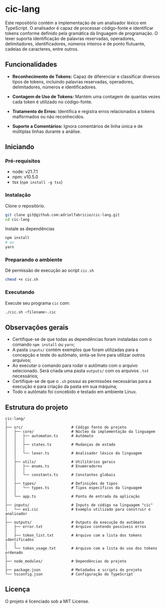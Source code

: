 # cic-lang

Este repositório contém a implementação de um analisador léxico em TypeScript. O analisador é capaz de processar código-fonte e identificar tokens conforme definido pela gramática da linguagem de programação. O lexer suporta identificação de palavras reservadas, operadores, delimitadores, identificadores, números inteiros e de ponto flutuante, cadeias de caracteres, entre outros.

## Funcionalidades

- **Reconhecimento de Tokens:** Capaz de diferenciar e classificar diversos tipos de tokens, incluindo palavras reservadas, operadores, delimitadores, números e identificadores.

- **Contagem de Uso de Tokens:** Mantém uma contagem de quantas vezes cada token é utilizado no código-fonte.

- **Tratamento de Erros:** Identifica e registra erros relacionados a tokens malformados ou não reconhecidos.

- **Suporte a Comentários:** Ignora comentários de linha única e de múltiplas linhas durante a análise.

## Iniciando

### Pré-requisitos

- node: v21.7.1
- npm: v10.5.0
- tsx (`npm install -g tsx`)

### Instalação

Clone o repositório.

```bash
git clone git@github.com:adrielfabricio/cic-lang.git
cd cic-lang
```

Instale as dependências

```bash
npm install
# ou
yarn
```

### Preparando o ambiente

Dê permissão de execução ao script `cic.sh`

```bash
chmod +x cic.sh
```

### Executando

Execute seu programa `cic` com:

```bash
./cic.sh <filename>.cic
```

## Observações gerais

- Certifique-se de que todas as dependências foram instaladas com o comando `npm install` ou `yarn`;
- A pasta `inputs/` contém exemplos que foram utilizadas para a concepção e teste do autômato, sinta-se livre para utilizar outros arquivos;
- Ao executar o comando para rodar o autômato com o arquivo selecionado. Será criada uma pasta `outputs/` com os arquivos `.txt` necessários;
- Certifique-se de que o `.sh` possui as permissões necessárias para a execução e para criação da pasta em sua máquina;
- Todo o autômato foi concebido e testado em ambiente Linux.

## Estrutura do projeto

```schema
cic-lang/
│
├── src/                      # Código fonte do projeto
│   ├── core/                 # Núcleo da implementação da linguagem
│   │   ├── automaton.ts      # Autômato
│   │   │
│   │   ├── states.ts         # Mudanças de estado
│   │   │
│   │   └── lexer.ts          # Analisador léxico da linguagem
│   │
│   ├── utils/                # Utilitários gerais
│   │   ├── enums.ts          # Enumeradores
│   │   │
│   │   └── constants.ts      # Constantes globais
│   │
│   ├── types/                # Definições de tipos
│   │   └── types.ts          # Tipos específicos da linguagem
│   │
│   └── app.ts                # Ponto de entrada da aplicação
│
├── inputs/                   # Inputs de código na linguagem "cic"
│   └── ex1.cic               # Exemplo utilizado para construir o analisador
│
├── outputs/                  # Outputs da execução do autômato
│   ├── error.txt             # Arquivo contendo possíveis erros
│   │
│   ├── token_list.txt        # Arquivo com a lista dos tokens identificados
│   │
│   └── token_usage.txt       # Arquivo com a lista do uso dos tokens ordenado
│
├── node_modules/             # Dependências do projeto
│
├── package.json              # Metadados e scripts do projeto
└── tsconfig.json             # Configuração do TypeScript

```

## Licença

O projeto é licenciado sob a MIT License.
